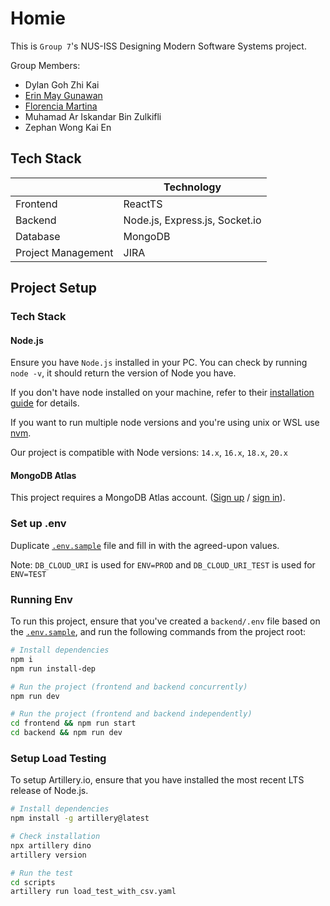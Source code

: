 # Homie

This is `Group 7`'s NUS-ISS Designing Modern Software Systems project.

Group Members:

- Dylan Goh Zhi Kai
- [Erin May Gunawan](https://github.com/erinmayg)
- [Florencia Martina](https://github.com/florenciamartina)
- Muhamad Ar Iskandar Bin Zulkifli
- Zephan Wong Kai En

## Tech Stack

|                    | Technology                     |
| ------------------ | ------------------------------ |
| Frontend           | ReactTS                        |
| Backend            | Node.js, Express.js, Socket.io |
| Database           | MongoDB                        |
| Project Management | JIRA                           |

## Project Setup

### Tech Stack

#### Node.js

Ensure you have `Node.js` installed in your PC. You can check by running `node -v`, it should return the version of Node you have.

If you don't have node installed on your machine, refer to their [installation guide](https://nodejs.org/en/download/) for details.

If you want to run multiple node versions and you're using unix or WSL use [nvm](https://github.com/nvm-sh/nvm?tab=readme-ov-file#install--update-script).

Our project is compatible with Node versions: `14.x`, `16.x`, `18.x`, `20.x`

#### MongoDB Atlas

This project requires a MongoDB Atlas account. ([Sign up](https://www.mongodb.com/cloud/atlas/register) / [sign in](https://account.mongodb.com/account/login?nds=true)).

### Set up .env

Duplicate [`.env.sample`](https://github.com/NUS-ISS-Homie/nus-iss-homie/blob/main/backend/.env.sample) file and fill in with the agreed-upon values.

Note: `DB_CLOUD_URI` is used for `ENV=PROD` and `DB_CLOUD_URI_TEST` is used for `ENV=TEST`

### Running Env

To run this project, ensure that you've created a `backend/.env` file based on the [`.env.sample`](https://github.com/NUS-ISS-Homie/nus-iss-homie/blob/main/backend/.env.sample), and run the following commands from the project root:

```bash
# Install dependencies
npm i
npm run install-dep

# Run the project (frontend and backend concurrently)
npm run dev

# Run the project (frontend and backend independently)
cd frontend && npm run start
cd backend && npm run dev
```
### Setup Load Testing

To setup Artillery.io, ensure that you have installed the most recent LTS release of Node.js.

```bash
# Install dependencies
npm install -g artillery@latest

# Check installation
npx artillery dino
artillery version

# Run the test
cd scripts
artillery run load_test_with_csv.yaml
```
